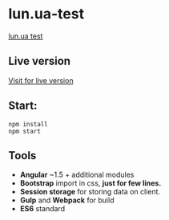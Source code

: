 # lun.ua-test

[lun.ua test](www.lun.ua)

## Live version

[Visit for live version](https://metnew.github.io/LunAppAngular)

## Start:

```
npm install
npm start
```

## Tools

- **Angular** ~1.5 + additional modules
- **Bootstrap** import in css, **just for few lines.**
- **Session storage** for storing data on client.
- **Gulp** and **Webpack** for build
- **ES6** standard
